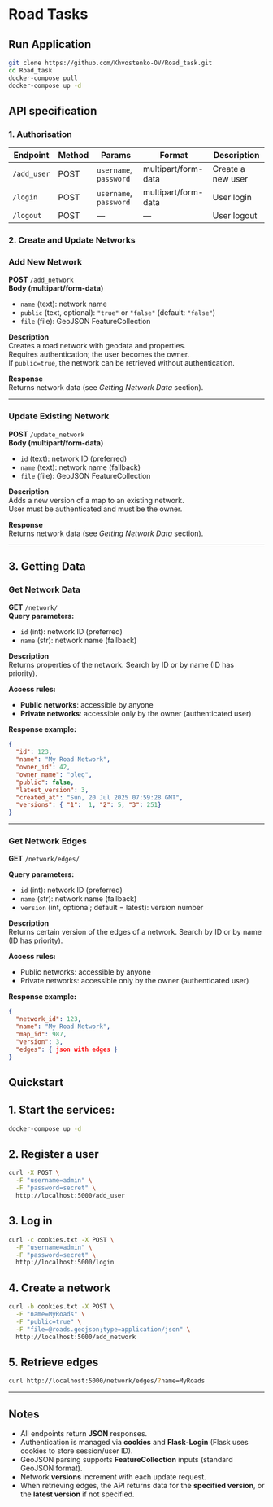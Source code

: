 # Road Tasks

## Run Application

```bash
git clone https://github.com/Khvostenko-OV/Road_task.git
cd Road_task
docker-compose pull
docker-compose up -d
```

## API specification

### 1. Authorisation

| Endpoint    | Method | Params                 | Format              | Description       |
| ----------- | ------ | ---------------------- | ------------------- | ----------------- |
| `/add_user` | POST   | `username`, `password` | multipart/form-data | Create a new user |
| `/login`    | POST   | `username`, `password` | multipart/form-data | User login        |
| `/logout`   | POST   | —                      | —                   | User logout       |

### 2. Create and Update Networks

### Add New Network

**POST** `/add_network`  
**Body (multipart/form-data)**  
- `name` (text): network name  
- `public` (text, optional): `"true"` or `"false"` (default: `"false"`)  
- `file` (file): GeoJSON FeatureCollection  

**Description**  
Creates a road network with geodata and properties.  
Requires authentication; the user becomes the owner.  
If `public=true`, the network can be retrieved without authentication.

**Response**  
Returns network data (see *Getting Network Data* section).

---

### Update Existing Network

**POST** `/update_network`  
**Body (multipart/form-data)**  
- `id` (text): network ID (preferred)  
- `name` (text): network name (fallback)  
- `file` (file): GeoJSON FeatureCollection  

**Description**  
Adds a new version of a map to an existing network.  
User must be authenticated and must be the owner.

**Response**  
Returns network data (see *Getting Network Data* section).

---

## 3. Getting Data ️

### Get Network Data

**GET** `/network/`  
**Query parameters:**
- `id` (int): network ID (preferred)
- `name` (str): network name (fallback)

**Description**  
Returns properties of the network. Search by ID or by name (ID has priority).

**Access rules:**
- **Public networks**: accessible by anyone  
- **Private networks**: accessible only by the owner (authenticated user)

**Response example:**
```json
{
  "id": 123,
  "name": "My Road Network",
  "owner_id": 42,
  "owner_name": "oleg",
  "public": false,
  "latest_version": 3,
  "created_at": "Sun, 20 Jul 2025 07:59:28 GMT",
  "versions": { "1":  1, "2": 5, "3": 251}
}
```

---

### Get Network Edges

**GET** `/network/edges/`

**Query parameters:**
- `id` (int): network ID (preferred)
- `name` (str): network name (fallback)
- `version` (int, optional; default = latest): version number

**Description**  
Returns certain version of the edges of a network. Search by ID or by name (ID has priority).

**Access rules:**
- Public networks: accessible by anyone  
- Private networks: accessible only by the owner (authenticated user)

**Response example:**
```json
{
  "network_id": 123,
  "name": "My Road Network",
  "map_id": 987,
  "version": 3,
  "edges": { json with edges }
}
```

## Quickstart

## 1. Start the services:
```bash
docker-compose up -d
```

## 2. Register a user

```bash
curl -X POST \
  -F "username=admin" \
  -F "password=secret" \
  http://localhost:5000/add_user
```

## 3. Log in

```bash
curl -c cookies.txt -X POST \
  -F "username=admin" \
  -F "password=secret" \
  http://localhost:5000/login
```

## 4. Create a network

```bash
curl -b cookies.txt -X POST \
  -F "name=MyRoads" \
  -F "public=true" \
  -F "file=@roads.geojson;type=application/json" \
  http://localhost:5000/add_network
```

## 5. Retrieve edges

```bash
curl http://localhost:5000/network/edges/?name=MyRoads
```

---

## Notes

- All endpoints return **JSON** responses.  
- Authentication is managed via **cookies** and **Flask‑Login** (Flask uses cookies to store session/user ID).  
- GeoJSON parsing supports **FeatureCollection** inputs (standard GeoJSON format).
- Network **versions** increment with each update request.  
- When retrieving edges, the API returns data for the **specified version**, or the **latest version** if not specified.
